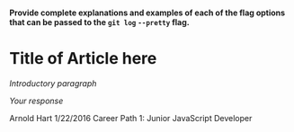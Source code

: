 #### Provide complete explanations and examples of each of the flag options that can be passed to the `git log` `--pretty` flag.

# Title of Article here

*Introductory paragraph*

*Your response*





Arnold Hart
1/22/2016
Career Path 1: Junior JavaScript Developer
